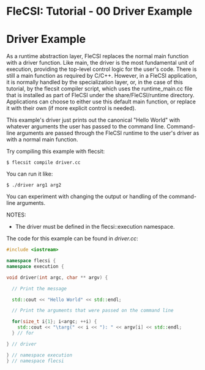 # FleCSI: Tutorial - 00 Driver Example
<!--
  The above header is required for Doxygen to correctly name the
  auto-generated page. It is ignored in the FleCSI guide documentation.
-->

<!-- CINCHDOC DOCUMENT(user-guide) SECTION(tutorial::driver) -->

# Driver Example

As a runtime abstraction layer, FleCSI replaces the normal main
function with a driver function. Like main, the driver is the most
fundamental unit of execution, providing the top-level control logic
for the user's code. There is still a main function as required by
C/C++. However, in a FleCSI application, it is normally handled by
the specialization layer, or, in the case of this tutorial, by the
flecsit compiler script, which uses the runtime_main.cc file that is
installed as part of FleCSI under the share/FleCSI/runtime directory.
Applications can choose to either use this default main function, or
replace it with their own (if more explicit control is needed).

This example's driver just prints out the canonical "Hello World" with
whatever arguments the user has passed to the command line.
Command-line arguments are passed through the FleCSI runtime to the
user's driver as with a normal main function.

Try compiling this example with flecsit:

```
$ flecsit compile driver.cc
```

You can run it like:

```
$ ./driver arg1 arg2
```

You can experiment with changing the output or handling of the
command-line arguments.

NOTES:

* The driver must be defined in the flecsi::execution namespace.

The code for this example can be found in *driver.cc*:

```cpp
#include <iostream>

namespace flecsi {
namespace execution {

void driver(int argc, char ** argv) {

  // Print the message

  std::cout << "Hello World" << std::endl;

  // Print the arguments that were passed on the command line

  for(size_t i{1}; i<argc; ++i) {
    std::cout << "\targ(" << i << "): " << argv[i] << std::endl;
  } // for

} // driver

} // namespace execution
} // namespace flecsi
```

<!-- vim: set tabstop=2 shiftwidth=2 expandtab fo=cqt tw=72 : -->
